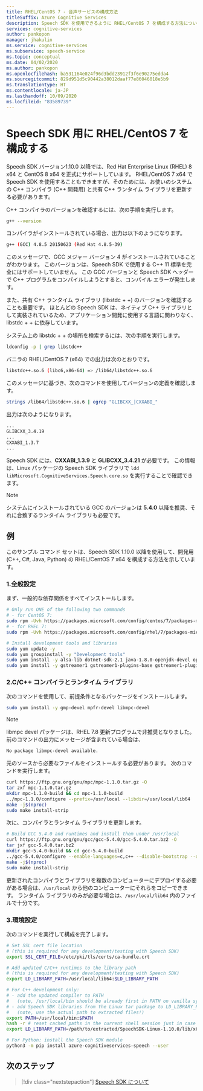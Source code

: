 ```yaml
---
title: RHEL/CentOS 7 - 音声サービスの構成方法
titleSuffix: Azure Cognitive Services
description: Speech SDK を使用できるように RHEL/CentOS 7 を構成する方法について説明します。
services: cognitive-services
author: pankopon
manager: jhakulin
ms.service: cognitive-services
ms.subservice: speech-service
ms.topic: conceptual
ms.date: 04/02/2020
ms.author: pankopon
ms.openlocfilehash: ba531164e024f96d3bdd23912f3f6e90275edda4
ms.sourcegitcommit: 829d951d5c90442a38012daaf77e86046018e5b9
ms.translationtype: HT
ms.contentlocale: ja-JP
ms.lasthandoff: 10/09/2020
ms.locfileid: "83589739"
---
```

# <a name="configure-rhelcentos-7-for-speech-sdk"></a>Speech SDK 用に RHEL/CentOS 7 を構成する

Speech SDK バージョン1.10.0 以降では、Red Hat Enterprise Linux (RHEL) 8 x64 と CentOS 8 x64 を正式にサポートしています。 RHEL/CentOS 7 x64 で Speech SDK を使用することもできますが、そのためには、お使いのシステムの C++ コンパイラ (C++ 開発用) と共有 C++ ランタイム ライブラリを更新する必要があります。

C++ コンパイラのバージョンを確認するには、次の手順を実行します。

```bash
g++ --version
```

コンパイラがインストールされている場合、出力は以下のようになります。

```bash
g++ (GCC) 4.8.5 20150623 (Red Hat 4.8.5-39)
```

このメッセージで、GCC メジャー バージョン 4 がインストールされていることがわかります。 このバージョンは、Speech SDK で使用する C++ 11 標準を完全にはサポートしていません。 この GCC バージョンと Speech SDK ヘッダーで C++ プログラムをコンパイルしようとすると、コンパイル エラーが発生します。

また、共有 C++ ランタイム ライブラリ (libstdc + +) のバージョンを確認することも重要です。 ほとんどの Speech SDK は、ネイティブ C++ ライブラリとして実装されているため、アプリケーション開発に使用する言語に関わりなく、libstdc + + に依存しています。

システム上の libstdc + + の場所を検索するには、次の手順を実行します。

```bash
ldconfig -p | grep libstdc++
```

バニラの RHEL/CentOS 7 (x64) での出力は次のとおりです。

```bash
libstdc++.so.6 (libc6,x86-64) => /lib64/libstdc++.so.6
```

このメッセージに基づき、次のコマンドを使用してバージョンの定義を確認します。

```bash
strings /lib64/libstdc++.so.6 | egrep "GLIBCXX_|CXXABI_"
```

出力は次のようになります。

```bash
...
GLIBCXX_3.4.19
...
CXXABI_1.3.7
...
```

Speech SDK には、**CXXABI_1.3.9** と **GLIBCXX_3.4.21** が必要です。 この情報は、Linux パッケージの Speech SDK ライブラリで `ldd libMicrosoft.CognitiveServices.Speech.core.so` を実行することで確認できます。

> [!NOTE]
> システムにインストールされている GCC のバージョンは **5.4.0** 以降を推奨、それに合致するランタイム ライブラリも必要です。

## <a name="example"></a>例

このサンプル コマンド セットは、Speech SDK 1.10.0 以降を使用して、開発用 (C++, C#, Java, Python) の RHEL/CentOS 7 x64 を構成する方法を示しています。

### <a name="1-general-setup"></a>1.全般設定

まず、一般的な依存関係をすべてインストールします。

```bash
# Only run ONE of the following two commands
# - for CentOS 7:
sudo rpm -Uvh https://packages.microsoft.com/config/centos/7/packages-microsoft-prod.rpm
# - for RHEL 7:
sudo rpm -Uvh https://packages.microsoft.com/config/rhel/7/packages-microsoft-prod.rpm

# Install development tools and libraries
sudo yum update -y
sudo yum groupinstall -y "Development tools"
sudo yum install -y alsa-lib dotnet-sdk-2.1 java-1.8.0-openjdk-devel openssl python3
sudo yum install -y gstreamer1 gstreamer1-plugins-base gstreamer1-plugins-good gstreamer1-plugins-bad-free gstreamer1-plugins-ugly-free
```

### <a name="2-cc-compiler-and-runtime-libraries"></a>2.C/C++ コンパイラとランタイム ライブラリ

次のコマンドを使用して、前提条件となるパッケージをインストールします。

```bash
sudo yum install -y gmp-devel mpfr-devel libmpc-devel
```

> [!NOTE]
> libmpc devel パッケージは、RHEL 7.8 更新プログラムで非推奨となりました。 前のコマンドの出力にメッセージが含まれている場合は、
>
> ```bash
> No package libmpc-devel available.
> ```
>
> 元のソースから必要なファイルをインストールする必要があります。 次のコマンドを実行します。
>
> ```bash
> curl https://ftp.gnu.org/gnu/mpc/mpc-1.1.0.tar.gz -O
> tar zxf mpc-1.1.0.tar.gz
> mkdir mpc-1.1.0-build && cd mpc-1.1.0-build
> ../mpc-1.1.0/configure --prefix=/usr/local --libdir=/usr/local/lib64
> make -j$(nproc)
> sudo make install-strip
> ```

次に、コンパイラとランタイム ライブラリを更新します。

```bash
# Build GCC 5.4.0 and runtimes and install them under /usr/local
curl https://ftp.gnu.org/gnu/gcc/gcc-5.4.0/gcc-5.4.0.tar.bz2 -O
tar jxf gcc-5.4.0.tar.bz2
mkdir gcc-5.4.0-build && cd gcc-5.4.0-build
../gcc-5.4.0/configure --enable-languages=c,c++ --disable-bootstrap --disable-multilib --prefix=/usr/local
make -j$(nproc)
sudo make install-strip
```

更新されたコンパイラとライブラリを複数のコンピューターにデプロイする必要がある場合は、`/usr/local` から他のコンピューターにそれらをコピーできます。 ランタイム ライブラリのみが必要な場合は、`/usr/local/lib64` 内のファイルで十分です。

### <a name="3-environment-settings"></a>3.環境設定

次のコマンドを実行して構成を完了します。

```bash
# Set SSL cert file location
# (this is required for any development/testing with Speech SDK)
export SSL_CERT_FILE=/etc/pki/tls/certs/ca-bundle.crt

# Add updated C/C++ runtimes to the library path
# (this is required for any development/testing with Speech SDK)
export LD_LIBRARY_PATH=/usr/local/lib64:$LD_LIBRARY_PATH

# For C++ development only:
# - add the updated compiler to PATH
#   (note, /usr/local/bin should be already first in PATH on vanilla systems)
# - add Speech SDK libraries from the Linux tar package to LD_LIBRARY_PATH
#   (note, use the actual path to extracted files!)
export PATH=/usr/local/bin:$PATH
hash -r # reset cached paths in the current shell session just in case
export LD_LIBRARY_PATH=/path/to/extracted/SpeechSDK-Linux-1.10.0/lib/x64:$LD_LIBRARY_PATH

# For Python: install the Speech SDK module
python3 -m pip install azure-cognitiveservices-speech --user
```

## <a name="next-steps"></a>次のステップ

> [!div class="nextstepaction"]
> [Speech SDK について](speech-sdk.md)

